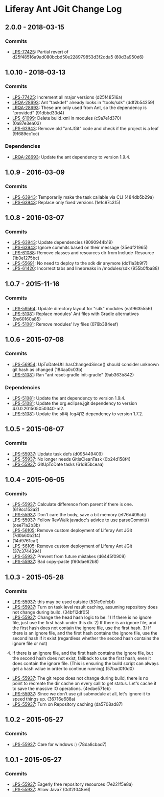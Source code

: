 # Liferay Ant JGit Change Log

## 2.0.0 - 2018-03-15

### Commits
- [LPS-77425]: Partial revert of d25f48516a9ad080bcbd50e228979853d3f2dda5
(60d3a950d6)

## 1.0.10 - 2018-03-13

### Commits
- [LPS-77425]: Increment all major versions (d25f48516a)
- [LRQA-28693]: Ant "taskdef" already looks in "tools/sdk" (ddf2b54259)
- [LRQA-28693]: These are only used from Ant, so the dependency is "provided"
(91dbbd33d4)
- [LPS-61099]: Delete build.xml in modules (c9a7e1d370)
- [LPS-63943]: Revert "LPS-63943 Temporarily make the task callable via CLI"
(0a87e3ea03)
- [LPS-63943]: Remove old "antJGit" code and check if the project is a leaf
(9f689ec1cc)

### Dependencies
- [LRQA-28693]: Update the ant dependency to version 1.9.4.

## 1.0.9 - 2016-03-09

### Commits
- [LPS-63943]: Temporarily make the task callable via CLI (484db5b29a)
- [LPS-63943]: Replace only fixed versions (1e1c97c315)

## 1.0.8 - 2016-03-07

### Commits
- [LPS-63943]: Update dependencies (8090944b19)
- [LPS-63943]: Ignore commits based on their message (35edf21965)
- [LPS-61088]: Remove classes and resources dir from Include-Resource
(1b0e1275bc)
- [LPS-55691]: No need to deploy to the sdk dir anymore (dc11a3b9f7)
- [LPS-61420]: Incorrect tabs and linebreaks in /modules/sdk (955b0fba88)

## 1.0.7 - 2015-11-16

### Commits
- [LPS-59564]: Update directory layout for "sdk" modules (ea19635556)
- [LPS-51081]: Replace modules' Ant files with Gradle alternatives (9e60160a85)
- [LPS-51081]: Remove modules' Ivy files (076b384eef)

## 1.0.6 - 2015-07-08

### Commits
- [LPS-56954]: UpToDateUtil.hasChangedSince() should consider unknown git hash
as changed (184aa0c03b)
- [LPS-51081]: Ran "ant reset-gradle init-gradle" (9ab363b842)

### Dependencies
- [LPS-51081]: Update the ant dependency to version 1.9.4.
- [LPS-51081]: Update the org.eclipse.jgit dependency to version
4.0.0.201505050340-m2.
- [LPS-51081]: Update the slf4j-log4j12 dependency to version 1.7.2.

## 1.0.5 - 2015-06-07

### Commits
- [LPS-55937]: Update task defs (d095449409)
- [LPS-55937]: No longer needs GitIsCleanTask (0b24d158f4)
- [LPS-55937]: GitUpToDate tasks (61d85bceaa)

## 1.0.4 - 2015-06-05

### Commits
- [LPS-55937]: Calculate difference from parent if there is one. (619cc153a2)
- [LPS-55937]: Don't care the body, save a bit memory (ef76d409ab)
- [LPS-55937]: Follow RevWalk javadoc's advice to use parseCommit() (cee71a2b3b)
- [LPS-56105]: Remove custom deployment of Liferay Ant JGit (7d0b60b2f4)
- [LPS-56105]: Revert "LPS-56105 Remove custom deployment of Liferay Ant JGit"
(14d9761caf)
- [LPS-56105]: Remove custom deployment of Liferay Ant JGit (37c3744394)
- [LPS-55937]: Prevent from future mistakes (d6445f0909)
- [LPS-55937]: Bad copy-paste (f60dae62b8)

## 1.0.3 - 2015-05-28

### Commits
- [LPS-55937]: this may be used outside (531c9efcbf)
- [LPS-55937]: Turn on task level result caching, assuming repository does not
change during build. (34bf12df05)
- [LPS-55937]: Change the head hash logic to be: 1) If there is no ignore file,
just use the first hash under this dir. 2) If there is an ignore file, and the
first hash does not contain the ignore file, use the first hash. 3) If there is
an ignore file, and the first hash contains the ignore file, use the second hash
if it exist (regardless whether the second hash contains the ignore file or not)
4) If there is an ignore file, and the first hash contains the ignore file, but
the second hash does not exist, fallback to use the first hash, even it does
contain the ignore file. (This is ensuring the build script can always get a
hash value in order to continue running) (57bad010d0)
- [LPS-55937]: The git repos does not change during build, there is no point to
recreate the dir cache on every call to get status. Let's cache it to save the
massive IO operations. (4edae571eb)
- [LPS-55937]: Since we don't use git submodule at all, let's ignore it to speed
things up. (36716e688a)
- [LPS-55937]: Turn on Repository caching (da5708ad87)

## 1.0.2 - 2015-05-27

### Commits
- [LPS-55937]: Care for windows :) (78da8cbad7)

## 1.0.1 - 2015-05-27

### Commits
- [LPS-55937]: Eagerly free repository resources (7e221f5e8a)
- [LPS-55937]: Allow Java7 (0df2f048e6)

[LPS-51081]: https://issues.liferay.com/browse/LPS-51081
[LPS-55691]: https://issues.liferay.com/browse/LPS-55691
[LPS-55937]: https://issues.liferay.com/browse/LPS-55937
[LPS-56105]: https://issues.liferay.com/browse/LPS-56105
[LPS-56954]: https://issues.liferay.com/browse/LPS-56954
[LPS-59564]: https://issues.liferay.com/browse/LPS-59564
[LPS-61088]: https://issues.liferay.com/browse/LPS-61088
[LPS-61099]: https://issues.liferay.com/browse/LPS-61099
[LPS-61420]: https://issues.liferay.com/browse/LPS-61420
[LPS-63943]: https://issues.liferay.com/browse/LPS-63943
[LPS-77425]: https://issues.liferay.com/browse/LPS-77425
[LRQA-28693]: https://issues.liferay.com/browse/LRQA-28693
